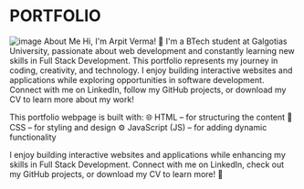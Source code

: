 # PORTFOLIO
![image](https://github.com/user-attachments/assets/6e76c728-d55b-4fe8-b956-6d128c25d810)
About Me
Hi, I'm Arpit Verma! 👋
I'm a BTech student at Galgotias University, passionate about web development and constantly learning new skills in Full Stack Development. This portfolio represents my journey in coding, creativity, and technology. I enjoy building interactive websites and applications while exploring opportunities in software development. Connect with me on LinkedIn, follow my GitHub projects, or download my CV to learn more about my work!

This portfolio webpage is built with:
🌐 HTML – for structuring the content
🎨 CSS – for styling and design
⚙️ JavaScript (JS) – for adding dynamic functionality

I enjoy building interactive websites and applications while enhancing my skills in Full Stack Development. Connect with me on LinkedIn, check out my GitHub projects, or download my CV to learn more! 🚀
